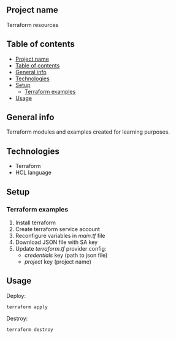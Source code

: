 ## Project name
Terraform resources

## Table of contents
- [Project name](#project-name)
- [Table of contents](#table-of-contents)
- [General info](#general-info)
- [Technologies](#technologies)
- [Setup](#setup)
  - [Terraform examples](#terraform-examples)
- [Usage](#usage)

## General info
Terraform modules and examples created for learning purposes.

## Technologies
- Terraform
- HCL language

## Setup

### Terraform examples
1) Install terraform
2) Create terraform service account
3) Reconfigure variables in *main.tf* file
4) Download JSON file with SA key
5) Update *terraform.tf* provider config:
   - *credentials* key (path to json file)
   - *project* key (project name)

## Usage

Deploy:
```
terraform apply
```
Destroy:
```
terraform destroy
```
